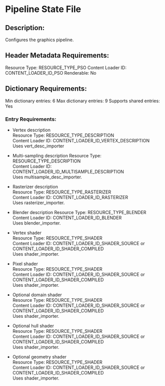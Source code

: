 Pipeline State File
===================
## Description: 
Configures the graphics pipeline. 

## Header Metadata Requirements:
Resource Type: RESOURCE_TYPE_PSO
Content Loader ID: CONTENT_LOADER_ID_PSO
Renderable: No  

## Dictionary Requirements:
Min dictionary entries: 6
Max dictionary entries: 9
Supports shared entries: Yes

### Entry Requirements:
* Vertex description  
  Resource Type: RESOURCE_TYPE_DESCRIPTION  
  Content Loader ID: CONTENT_LOADER_ID_VERTEX_DESCRIPTION  
  Uses vert_desc_importer  

* Multi-sampling description
  Resource Type: RESOURCE_TYPE_DESCRIPTION  
  Content Loader ID: CONTENT_LOADER_ID_MULTISAMPLE_DESCRIPTION  
  Uses multisample_desc_importer.  

* Rasterizer description  
  Resource Type: RESOURCE_TYPE_RASTERIZER  
  Content Loader ID: CONTENT_LOADER_ID_RASTERIZER  
  Uses rasterizer_importer.  

* Blender description
  Resource Type: RESOURCE_TYPE_BLENDER  
  Content Loader ID: CONTENT_LOADER_ID_BLENDER  
  Uses blender_importer.

* Vertex shader  
  Resource Type: RESOURCE_TYPE_SHADER  
  Content Loader ID: CONTENT_LOADER_ID_SHADER_SOURCE or 
  CONTENT_LOADER_ID_SHADER_COMPILED  
  Uses shader_importer.  

* Pixel shader  
  Resource Type: RESOURCE_TYPE_SHADER  
  Content Loader ID: CONTENT_LOADER_ID_SHADER_SOURCE or 
  CONTENT_LOADER_ID_SHADER_COMPILED  
  Uses shader_importer.  

* Optional domain shader  
  Resource Type: RESOURCE_TYPE_SHADER  
  Content Loader ID: CONTENT_LOADER_ID_SHADER_SOURCE or 
  CONTENT_LOADER_ID_SHADER_COMPILED  
  Uses shader_importer.  

* Optional hull shader  
  Resource Type: RESOURCE_TYPE_SHADER  
  Content Loader ID: CONTENT_LOADER_ID_SHADER_SOURCE or 
  CONTENT_LOADER_ID_SHADER_COMPILED  
  Uses shader_importer.  

* Optional geometry shader  
  Resource Type: RESOURCE_TYPE_SHADER  
  Content Loader ID: CONTENT_LOADER_ID_SHADER_SOURCE or 
  CONTENT_LOADER_ID_SHADER_COMPILED  
  Uses shader_importer.  